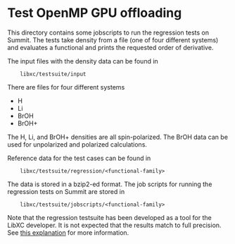 Test OpenMP GPU offloading
==========================

This directory contains some jobscripts to run the regression tests on Summit.
The tests take density from a file (one of four different systems) and 
evaluates a functional and prints the requested order of derivative. 

The input files with the density data can be found in
```
	libxc/testsuite/input
```
There are files for four different systems

* H
* Li
* BrOH
* BrOH+

The H, Li, and BrOH+ densities are all spin-polarized. The BrOH data can be used
for unpolarized and polarized calculations.

Reference data for the test cases can be found in
```
	libxc/testsuite/regression/<functional-family>
```
The data is stored in a bzip2-ed format.
The job scripts for running the regression tests on Summit are stored in
```
	libxc/testsuite/jobscripts/<functional-family>
```

Note that the regression testsuite has been developed as a tool for the LibXC
developer. It is not expected that the results match to full precision.
See [this explanation](https://tddft.org/pipermail/libxc/2013-November/000166.html)
for more information.
